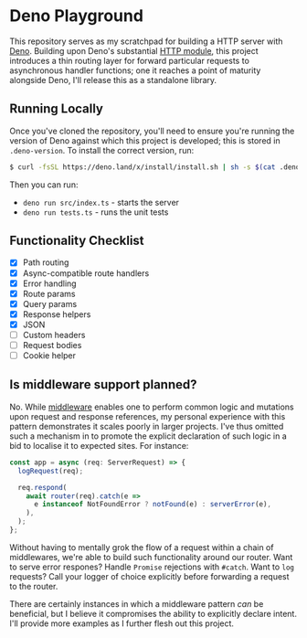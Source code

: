 # Deno Playground

This repository serves as my scratchpad for building a HTTP server with [Deno](https://deno.land/). Building upon Deno's substantial [HTTP module](https://github.com/denoland/deno_std/tree/master/http), this project introduces a thin routing layer for forward particular requests to asynchronous handler functions; one it reaches a point of maturity alongside Deno, I'll release this as a standalone library.

## Running Locally

Once you've cloned the repository, you'll need to ensure you're running the version of Deno against which this project is developed; this is stored in `.deno-version`. To install the correct version, run:

```sh
$ curl -fsSL https://deno.land/x/install/install.sh | sh -s $(cat .deno-version
```

Then you can run:

* `deno run src/index.ts` - starts the server
* `deno run tests.ts` - runs the unit tests

## Functionality Checklist

* [x] Path routing
* [x] Async-compatible route handlers
* [x] Error handling
* [x] Route params
* [x] Query params
* [x] Response helpers
* [x] JSON
* [ ] Custom headers
* [ ] Request bodies
* [ ] Cookie helper

## Is middleware support planned?

No. While [middleware](https://expressjs.com/en/guide/using-middleware.html) enables one to perform common logic and mutations upon request and response references, my personal experience with this pattern demonstrates it scales poorly in larger projects. I've thus omitted such a mechanism in to promote the explicit declaration of such logic in a bid to localise it to expected sites. For instance:

```ts
const app = async (req: ServerRequest) => {
  logRequest(req);

  req.respond(
    await router(req).catch(e =>
      e instanceof NotFoundError ? notFound(e) : serverError(e),
    ),
  );
};
```

Without having to mentally grok the flow of a request within a chain of middlewares, we're able to build such functionality around our router. Want to serve error respones? Handle `Promise` rejections with `#catch`. Want to `log` requests? Call your logger of choice explicitly before forwarding a request to the router.

There are certainly instances in which a middleware pattern _can_ be beneficial, but I believe it compromises the ability to explicitly declare intent. I'll provide more examples as I further flesh out this project.